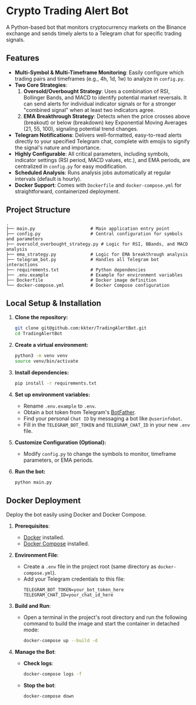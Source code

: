 # Crypto Trading Alert Bot

A Python-based bot that monitors cryptocurrency markets on the Binance exchange and sends timely alerts to a Telegram chat for specific trading signals.

## Features

- **Multi-Symbol & Multi-Timeframe Monitoring**: Easily configure which trading pairs and timeframes (e.g., 4h, 1d, 1w) to analyze in `config.py`.
- **Two Core Strategies**:
    1.  **Oversold/Overbought Strategy**: Uses a combination of RSI, Bollinger Bands, and MACD to identify potential market reversals. It can send alerts for individual indicator signals or for a stronger "combined signal" when at least two indicators agree.
    2.  **EMA Breakthrough Strategy**: Detects when the price crosses above (breakout) or below (breakdown) key Exponential Moving Averages (21, 55, 100), signaling potential trend changes.
- **Telegram Notifications**: Delivers well-formatted, easy-to-read alerts directly to your specified Telegram chat, complete with emojis to signify the signal's nature and importance.
- **Highly Configurable**: All critical parameters, including symbols, indicator settings (RSI period, MACD values, etc.), and EMA periods, are centralized in `config.py` for easy modification.
- **Scheduled Analysis**: Runs analysis jobs automatically at regular intervals (default is hourly).
- **Docker Support**: Comes with `Dockerfile` and `docker-compose.yml` for straightforward, containerized deployment.

## Project Structure

```
.
├── main.py                     # Main application entry point
├── config.py                   # Central configuration for symbols and parameters
├── oversold_overbought_strategy.py # Logic for RSI, BBands, and MACD analysis
├── ema_strategy.py             # Logic for EMA breakthrough analysis
├── telegram_bot.py             # Handles all Telegram bot interactions
├── requirements.txt            # Python dependencies
├── .env.example                # Example for environment variables
├── Dockerfile                  # Docker image definition
└── docker-compose.yml          # Docker Compose configuration
```

## Local Setup & Installation

1.  **Clone the repository:**
    ```bash
    git clone git@github.com:kkter/TradingAlertBot.git
    cd TradingAlertBot
    ```

2.  **Create a virtual environment:**
    ```bash
    python3 -m venv venv
    source venv/bin/activate
    ```

3.  **Install dependencies:**
    ```bash
    pip install -r requirements.txt
    ```

4.  **Set up environment variables:**
    -   Rename `.env.example` to `.env`.
    -   Obtain a bot token from Telegram's [BotFather](https://t.me/BotFather).
    -   Find your personal `Chat ID` by messaging a bot like `@userinfobot`.
    -   Fill in the `TELEGRAM_BOT_TOKEN` and `TELEGRAM_CHAT_ID` in your new `.env` file.

5.  **Customize Configuration (Optional):**
    -   Modify `config.py` to change the symbols to monitor, timeframe parameters, or EMA periods.

6.  **Run the bot:**
    ```bash
    python main.py
    ```

## Docker Deployment

Deploy the bot easily using Docker and Docker Compose.

1.  **Prerequisites**:
    -   [Docker](https://www.docker.com/get-started) installed.
    -   [Docker Compose](https://docs.docker.com/compose/install/) installed.

2.  **Environment File**:
    -   Create a `.env` file in the project root (same directory as `docker-compose.yml`).
    -   Add your Telegram credentials to this file:
        ```
        TELEGRAM_BOT_TOKEN=your_bot_token_here
        TELEGRAM_CHAT_ID=your_chat_id_here
        ```

3.  **Build and Run**:
    -   Open a terminal in the project's root directory and run the following command to build the image and start the container in detached mode:
        ```bash
        docker-compose up --build -d
        ```

4.  **Manage the Bot**:
    -   **Check logs**:
        ```bash
        docker-compose logs -f
        ```
    -   **Stop the bot**:
        ```bash
        docker-compose down
        ```